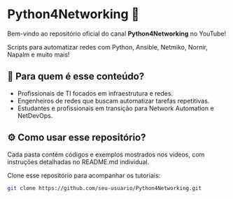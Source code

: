 # Python4Networking 🚀

Bem-vindo ao repositório oficial do canal **Python4Networking** no YouTube!  

Scripts para automatizar redes com Python, Ansible, Netmiko, Nornir, Napalm e muito mais!

## 🎯 Para quem é esse conteúdo?

- Profissionais de TI focados em infraestrutura e redes.
- Engenheiros de redes que buscam automatizar tarefas repetitivas.
- Estudantes e profissionais em transição para Network Automation e NetDevOps.

## ⚙️ Como usar esse repositório?

Cada pasta contém códigos e exemplos mostrados nos vídeos, com instruções detalhadas no README.md individual.

Clone esse repositório para acompanhar os tutoriais:
```bash
git clone https://github.com/seu-usuario/Python4Networking.git



